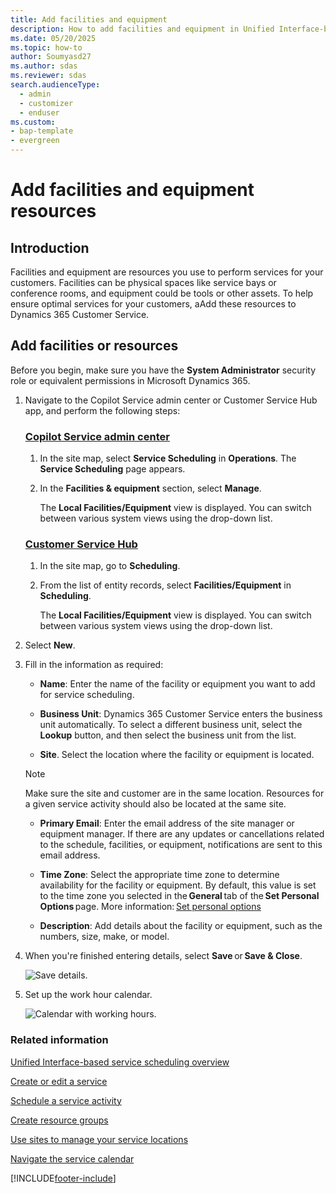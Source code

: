 ```yaml
---
title: Add facilities and equipment
description: How to add facilities and equipment in Unified Interface-based Scheduling Service for Dynamics 365 Customer Service.
ms.date: 05/20/2025
ms.topic: how-to
author: Soumyasd27
ms.author: sdas
ms.reviewer: sdas
search.audienceType: 
  - admin
  - customizer
  - enduser
ms.custom: 
- bap-template
- evergreen
---
```


# Add facilities and equipment resources

## Introduction

Facilities and equipment are resources you use to perform services for your customers. Facilities can be physical spaces like service bays or conference rooms, and equipment could be tools or other assets. To help ensure optimal services for your customers, aAdd these resources to Dynamics 365 Customer Service.

## Add facilities or resources

Before you begin, make sure you have the **System Administrator** security role or equivalent permissions in Microsoft Dynamics 365. 

1. Navigate to the Copilot Service admin center or Customer Service Hub app, and perform the following steps:

   ### [Copilot Service admin center](#tab/copilotserviceadmincenter)

    1. In the site map, select **Service Scheduling** in **Operations**. The **Service Scheduling** page appears.
    1. In the **Facilities & equipment** section, select **Manage**.
        
        The **Local Facilities/Equipment** view is displayed. You can switch between various system views using the drop-down list.  

   ### [Customer Service Hub](#tab/customerservicehub)

    1. In the site map, go to **Scheduling**.
    1. From the list of entity records, select **Facilities/Equipment** in **Scheduling**.
       
       The **Local Facilities/Equipment** view is displayed. You can switch between various system views using the drop-down list.

2. Select **New**.

3. Fill in the information as required:
  
    - **Name**: Enter the name of the facility or equipment you want to add for service scheduling.
  
    - **Business Unit**: Dynamics 365 Customer Service enters the business unit automatically. To select a different business unit, select the **Lookup** button, and then select the business unit from the list.

    - **Site**. Select the location where the facility or equipment is located.
  
     > [!Note]
     > Make sure the site and customer are in the same location. Resources for a given service activity should also be located at the same site. 

    - **Primary Email**: Enter the email address of the site manager or equipment manager. If there are any updates or cancellations related to the schedule, facilities, or equipment, notifications are sent to this email address. 

    - **Time Zone**: Select the appropriate time zone to determine availability for the facility or equipment. By default, this value is set to the time zone you selected in the **General** tab of the **Set Personal Options** page. More information: [Set personal options](../../customerengagement/on-premises/basics/set-personal-options.md) 

    - **Description**: Add details about the facility or equipment, such as the numbers, size, make, or model.
  
3. When you're finished entering details, select **Save** or **Save & Close**.

   ![Save details.](../media/uci-save-facility-equipment.png "Save the details you entered")

4. Set up the work hour calendar.

   ![Calendar with working hours.](../media/uci-workhour-calendar.png "Set up the workhour calendar")
   

### Related information  

[Unified Interface-based service scheduling overview](uci-scheduling-overview.md)

[Create or edit a service](uci-create-edit-service.md)

[Schedule a service activity](uci-schedule-service-activity.md)

[Create resource groups](uci-create-resource-groups.md)

[Use sites to manage your service locations](uci-create-sites.md)

[Navigate the service calendar](uci-navigate-service-calendar.md)


[!INCLUDE[footer-include](../../includes/footer-banner.md)]
